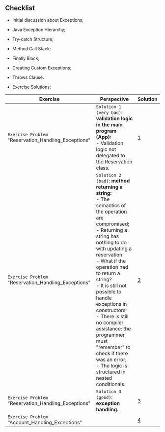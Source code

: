 ## Checklist

- Initial discussion about Exceptions;
- Java Exception Hierarchy;
- Try-catch Structure;
- Method Call Stack;
- Finally Block;
- Creating Custom Exceptions;
- Throws Clause.


- Exercise Solutions:


| **Exercise**                                         | Perspective                                                                                                                                                                                                                                                                                                                                                                                                                                                                          | **Solution**                                                                                                                                        |
|------------------------------------------------------|--------------------------------------------------------------------------------------------------------------------------------------------------------------------------------------------------------------------------------------------------------------------------------------------------------------------------------------------------------------------------------------------------------------------------------------------------------------------------------------|-----------------------------------------------------------------------------------------------------------------------------------------------------|
| `Exercise Problem` "Reservation_Handling_Exceptions" | `Solution 1 (very bad)`: **validation logic in the main program (App):** <br/> - Validation logic not delegated to the Reservation class.                                                                                                                                                                                                                                                                                                                                                       | [1](https://github.com/souzafcharles/Complete-Java-Object-Oriented-Programming-and-Projects/tree/master/Session_L12_Handling_Exceptions/Exercise01) |
| `Exercise Problem` "Reservation_Handling_Exceptions" | `Solution 2 (bad)`: **method returning a string:** <br/> - The semantics of the operation are compromised; <br/> - Returning a string has nothing to do with updating a reservation. <br/> - What if the operation had to return a string?<br/> - It is still not possible to handle exceptions in constructors;<br/> - There is still no compiler assistance: the programmer must "remember" to check if there was an error; <br/>- The logic is structured in nested conditionals. | [2](https://github.com/souzafcharles/Complete-Java-Object-Oriented-Programming-and-Projects/tree/master/Session_L12_Handling_Exceptions/Exercise02) |
| `Exercise Problem` "Reservation_Handling_Exceptions" | `Solution 3 (good)`: **exception handling.**                                                                                                                                                                                                                                                                                                                                                                                                                                          | [3](https://github.com/souzafcharles/Complete-Java-Object-Oriented-Programming-and-Projects/tree/master/Session_L12_Handling_Exceptions/Exercise03) |
| `Exercise Problem` "Account_Handling_Exceptions"     |                                                                                                                                                                                                                                                                                                                                                                                                                                                                                      | [4](https://github.com/souzafcharles/Complete-Java-Object-Oriented-Programming-and-Projects/tree/master/Session_L12_Handling_Exceptions/Exercise04) |

